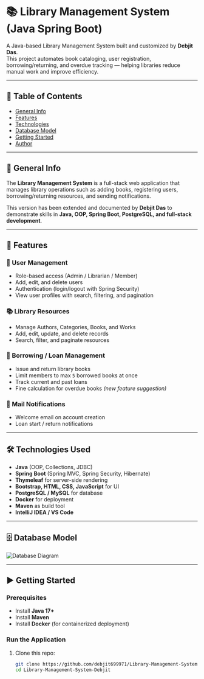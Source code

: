 # 📚 Library Management System (Java Spring Boot)

A Java-based Library Management System built and customized by **Debjit Das**.  
This project automates book cataloging, user registration, borrowing/returning, and overdue tracking — helping libraries reduce manual work and improve efficiency.

---

## 📖 Table of Contents
- [General Info](#general-info)
- [Features](#features)
- [Technologies](#technologies)
- [Database Model](#database-model)
- [Getting Started](#getting-started)
- [Author](#author)

---

## 📝 General Info
The **Library Management System** is a full-stack web application that manages library operations such as adding books, registering users, borrowing/returning resources, and sending notifications.  

This version has been extended and documented by **Debjit Das** to demonstrate skills in **Java, OOP, Spring Boot, PostgreSQL, and full-stack development**.

---

## 🚀 Features

### 🔑 User Management
- Role-based access (Admin / Librarian / Member)
- Add, edit, and delete users
- Authentication (login/logout with Spring Security)
- View user profiles with search, filtering, and pagination

### 📚 Library Resources
- Manage Authors, Categories, Books, and Works
- Add, edit, update, and delete records
- Search, filter, and paginate resources

### 🔄 Borrowing / Loan Management
- Issue and return library books
- Limit members to max `5` borrowed books at once
- Track current and past loans
- Fine calculation for overdue books *(new feature suggestion)*

### 📧 Mail Notifications
- Welcome email on account creation
- Loan start / return notifications

---

## 🛠 Technologies Used
- **Java** (OOP, Collections, JDBC)
- **Spring Boot** (Spring MVC, Spring Security, Hibernate)
- **Thymeleaf** for server-side rendering
- **Bootstrap, HTML, CSS, JavaScript** for UI
- **PostgreSQL / MySQL** for database
- **Docker** for deployment
- **Maven** as build tool
- **IntelliJ IDEA / VS Code**

---

## 🗄 Database Model
![Database Diagram](https://user-images.githubusercontent.com/92815435/218085760-eda35b13-4193-4f88-a39c-9d8345a842e0.png)

---

## ▶️ Getting Started

### Prerequisites
- Install **Java 17+**
- Install **Maven**
- Install **Docker** (for containerized deployment)

### Run the Application

1. Clone this repo:
   ```bash
   git clone https://github.com/debjit699971/Library-Management-System-Debjit.git
   cd Library-Management-System-Debjit